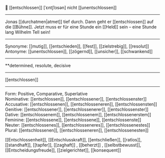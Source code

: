 💪 [[entschlossen]] [ˈɛntʃlɔsən]
nicht [[unentschlossen]]

---
 Jonas [[durchatmen|atmet]] tief durch. Dann geht er [[entschlossen]] auf die [[Bühne]]. Jetzt muss er für eine Stunde ein [[Held]] sein – eine Stunde lang Wilhelm Tell sein!


---
Synonyme: [[mutig]], [[entschieden]], [[fest]], [[zielstrebig]], [[resolut]]
Antonyme: [[unentschlossen]], [[zögernd]], [[unsicher]], [[schwankend]]

---
**determined, resolute, decisive

---
[[entschlossen]]

---

Form: Positive, Comparative, Superlative  
Nominative: [[entschlossen]], [[entschlossener]], [[entschlossenster]]  
Accusative: [[entschlossenen]], [[entschlosseneren]], [[entschlossensten]]  
Genitive: [[entschlossener]], [[entschlossenerer]], [[entschlossenster]]  
Dative: [[entschlossenem]], [[entschlossenem]], [[entschlossenerstem]]  
Feminine: [[entschlossene]], [[entschlossene]], [[entschlossenste]]  
Neuter: [[entschlossenes]], [[entschlosseneres]], [[entschlossenestes]]  
Plural: [[entschlossenen]], [[entschlosseneren]], [[entschlossenesten]]  

[[Entschlossenheit]], [[Entschlusskraft]], [[entschließen]], [[ratlos]], [[standhaft]], [[tapfer]], [[zaghaft]]
, [[beherzt]]
, [[selbstbewusst]], [[Entscheidungsfreude]], [[zielgerichtet]], [[konsequent]]